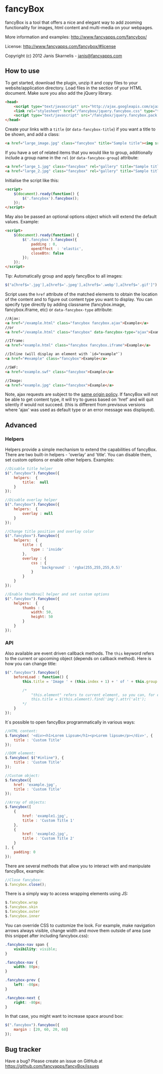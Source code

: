 fancyBox
========

fancyBox is a tool that offers a nice and elegant way to add zooming functionality for images, html content and multi-media on your webpages.

More information and examples: http://www.fancyapps.com/fancybox/

License: http://www.fancyapps.com/fancybox/#license

Copyright (c) 2012 Janis Skarnelis - janis@fancyapps.com


How to use
----------

To get started, download the plugin, unzip it and copy files to your website/application directory.
Load files in the <head> section of your HTML document. Make sure you also add the jQuery library.

```html
<head>
    <script type="text/javascript" src="http://ajax.googleapis.com/ajax/libs/jquery/1.7/jquery.min.js"></script>
    <link rel="stylesheet" href="/fancybox/jquery.fancybox.css" type="text/css" media="screen" />
    <script type="text/javascript" src="/fancybox/jquery.fancybox.pack.js"></script>
</head>
```

Create your links with a `title` (or `data-fancybox-title`) if you want a title to be shown, and add a class:

```html
<a href="large_image.jpg" class="fancybox" title="Sample title"><img src="small_image.jpg" /></a>
```

If you have a set of related items that you would like to group,
additionally include a group name in the `rel` (or `data-fancybox-group`) attribute:

```html
<a href="large_1.jpg" class="fancybox" rel="gallery" title="Sample title 1"><img src="small_1.jpg" /></a>
<a href="large_2.jpg" class="fancybox" rel="gallery" title="Sample title 1"><img src="small_2.jpg" /></a>
```

Initialise the script like this:

```html
<script>
    $(document).ready(function() {
        $('.fancybox').fancybox();
    });
</script>
```

May also be passed an optional options object which will extend the default values. Example:

```html
<script>
    $(document).ready(function() {
        $('.fancybox').fancybox({
            padding : 0,
            openEffect  : 'elastic',
            closeBtn: false
        });
    });
</script>
```

Tip: Automatically group and apply fancyBox to all images:

```js
$("a[href$='.jpg'],a[href$='.jpeg'],a[href$='.webp'],a[href$='.gif']").attr('rel', 'gallery').fancybox();
```

Script uses the `href` attribute of the matched elements to obtain the location of the content and to figure out content type you want to display.
You can specify type directly by adding classname (fancybox.image, fancybox.iframe, etc) or `data-fancybox-type` attribute:

```html
//Ajax:
<a href="/example.html" class="fancybox fancybox.ajax">Example</a>
//or
<a href="/example.html" class="fancybox" data-fancybox-type="ajax">Example</a>

//Iframe:
<a href="example.html" class="fancybox fancybox.iframe">Example</a>

//Inline (will display an element with `id="example"`)
<a href="#example" class="fancybox">Example</a>

//SWF:
<a href="example.swf" class="fancybox">Example</a>

//Image:
<a href="example.jpg" class="fancybox">Example</a>
```

Note, ajax requests are subject to the [same origin policy](http://en.wikipedia.org/wiki/Same_origin_policy).
If fancyBox will not be able to get content type, it will try to guess based on 'href' and will quit silently if would not succeed.
(this is different from previsous versions where 'ajax' was used as default type or an error message was displayed).

Advanced
--------

### Helpers

Helpers provide a simple mechanism to extend the capabilities of fancyBox. There are two built-in helpers - 'overlay' and 'title'.
You can disable them, set custom options or enable other helpers. Examples:

```js
//Disable title helper
$(".fancybox").fancybox({
    helpers:  {
        title:  null
    }
});

//Disable overlay helper
$(".fancybox").fancybox({
    helpers:  {
        overlay : null
    }
});

//Change title position and overlay color
$(".fancybox").fancybox({
    helpers:  {
        title : {
            type : 'inside'
        },
        overlay : {
            css : {
                'background' : 'rgba(255,255,255,0.5)'
            }
        }
    }
});

//Enable thumbnail helper and set custom options
$(".fancybox").fancybox({
    helpers:  {
        thumbs : {
            width: 50,
            height: 50
        }
    }
});
```

### API

Also available are event driven callback methods.  The `this` keyword refers to the current or upcoming object (depends on callback method). Here is how you can change title:

```js
$(".fancybox").fancybox({
    beforeLoad : function() {
        this.title = 'Image ' + (this.index + 1) + ' of ' + this.group.length + (this.title ? ' - ' + this.title : '');

        /*
            "this.element" refers to current element, so you can, for example, use the "alt" attribute of the image to store the title:
            this.title = $(this.element).find('img').attr('alt');
        */
    }
});
```

It`s possible to open fancyBox programmatically in various ways:

```js
//HTML content:
$.fancybox( '<div><h1>Lorem Lipsum</h1><p>Lorem lipsum</p></div>', {
    title : 'Custom Title'
});

//DOM element:
$.fancybox( $("#inline"), {
    title : 'Custom Title'
});

//Custom object:
$.fancybox({
    href: 'example.jpg',
    title : 'Custom Title'
});

//Array of objects:
$.fancybox([
    {
        href: 'example1.jpg',
        title : 'Custom Title 1'
    },
    {
        href: 'example2.jpg',
        title : 'Custom Title 2'
    }
], {
    padding: 0
});
```

There are several methods that allow you to interact with and manipulate fancyBox, example:

```js
//Close fancybox:
$.fancybox.close();
```

There is a simply way to access wrapping elements using JS:

```js
$.fancybox.wrap
$.fancybox.skin
$.fancybox.outer
$.fancybox.inner
```

You can override CSS to customize the look. For example, make navigation arrows always visible,
change width and move them outside of area (use this snippet after including fancybox.css):

```css
.fancybox-nav span {
    visibility: visible;
}

.fancybox-nav {
    width: 80px;
}

.fancybox-prev {
    left: -80px;
}

.fancybox-next {
    right: -80px;
}
```

In that case, you might want to increase space around box:

```js
$(".fancybox").fancybox({
    margin : [20, 60, 20, 60]
});
```

Bug tracker
-----------

Have a bug? Please create an issue on GitHub at https://github.com/fancyapps/fancyBox/issues
